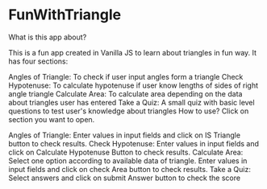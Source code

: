 # FunWithTriangle
What is this app about?

This is a fun app created in Vanilla JS to learn about triangles in fun way. It has four sections:

Angles of Triangle: To check if user input angles form a triangle
Check Hypotenuse: To calculate hypotenuse if user know lengths of sides of right angle triangle
Calculate Area: To calculate area depending on the data about triangles user has entered
Take a Quiz: A small quiz with basic level questions to test user's knowledge about triangles
How to use?
Click on section you want to open.

Angles of Triangle: Enter values in input fields and click on IS Triangle button to check results.
Check Hypotenuse: Enter values in input fields and click on Calculate Hypotenuse Button to check results.
Calculate Area: Select one option according to available data of triangle. Enter values in input fields and click on check Area button to check results.
Take a Quiz: Select answers and click on submit Answer button to check the score
